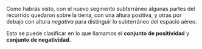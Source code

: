 Como habrás visto, con el nuevo segmento subterráneo algunas partes del recorrido quedaron sobre la tierra, con una altura positiva, y otras por debajo con altura _negativa_ para distinguir lo subterráneo del espacio aéreo. 

Esto se puede clasificar en lo que llamamos el **conjunto de positividad** y **conjunto de negatividad**.

